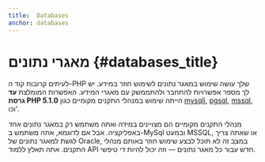 ```yaml
---
title:  Databases
anchor: databases
---
```


# מאגרי נתונים {#databases_title}

לעיתים קרובות קוד ה-PHP שלך עושה שימוש במאגר נתונים לשימוש חוזר במידע. יש לך מספר אפשרויות להתחבר ולהתממשק
עם מאגרי המידע. האפשרות המומלצת **עד גרסת PHP 5.1.0** הייתה שימוש במנהלי התקנים מקומיים כגון [mysqli], [pgsql],
[mssql], וכו'.

מנהלי התקנים מקומיים הם מצויינים במידה ואתה משתמש רק במאגר נתונים _אחד_ באפליקציה. אבל אם לדוגמא, אתה משתמש
ב-MySql ובמעט MSSQL, או שאתה צריך לגשת למאגר נתונים של Oracle, במצב זה לא תוכל לבצע שימוש חוזר באותם מנהלי התקנים.
אתה תאלץ ללמוד API חדש עבור כל מאגר נתונים &mdash; וזה יכול להיות די טיפשי.


[mysqli]: http://php.net/mysqli
[pgsql]: http://php.net/pgsql
[mssql]: http://php.net/mssql
